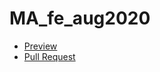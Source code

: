 # MA_fe_aug2020

- [Preview](https://xeilen.github.io/MA_fe_aug2020/)
- [Pull Request](https://github.com/xeilen/MA_fe_aug2020/pull/1/files)

